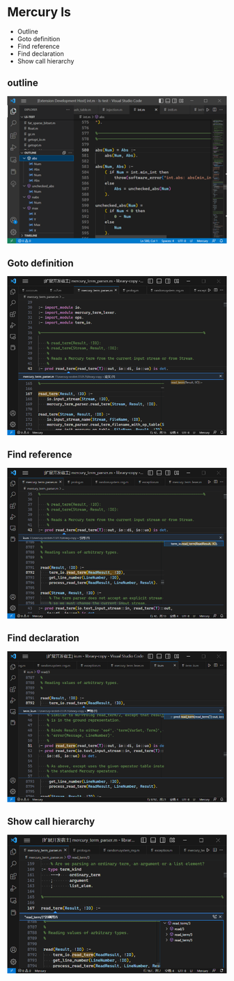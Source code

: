 # Mercury ls
* Outline
* Goto definition
* Find reference
* Find declaration
* Show call hierarchy
  
## outline
![img](./gifs/mercury-outline.png)
## Goto definition
![img](./gifs/goto-definition.png)
## Find reference
![img](./gifs/find-reference.png)
## Find declaration
![img](./gifs/find-declaration.png)
## Show call hierarchy
![img](./gifs/callhierarchy.png)




